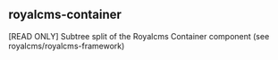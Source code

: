 ## royalcms-container

[READ ONLY] Subtree split of the Royalcms Container component (see royalcms/royalcms-framework)